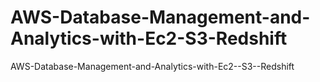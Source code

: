 # AWS-Database-Management-and-Analytics-with-Ec2-S3-Redshift
 AWS-Database-Management-and-Analytics-with-Ec2--S3--Redshift
